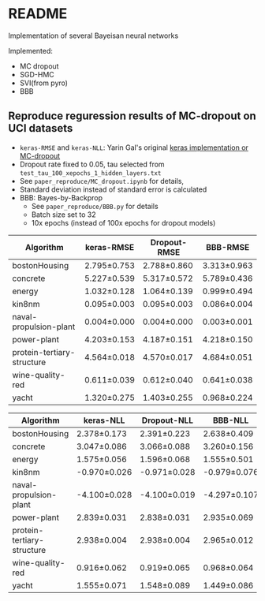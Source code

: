 # README

Implementation of several Bayeisan neural networks 

Implemented:

- MC dropout
- SGD-HMC
- SVI(from pyro) 
- BBB

## Reproduce reguression results of MC-dropout on UCI datasets

- `keras-RMSE` and `keras-NLL`: Yarin Gal's original [keras implementation or MC-dropout](https://github.com/yaringal/DropoutUncertaintyExps)
- Dropout rate fixed to 0.05, tau selected from `test_tau_100_xepochs_1_hidden_layers.txt`
- See `paper_reproduce/MC_dropout.ipynb` for details, 
- Standard deviation instead of standard error is calculated
- BBB: Bayes-by-Backprop
    - See `paper_reproduce/BBB.py` for details
    - Batch size set to 32
    - 10x epochs (instead of 100x epochs for dropout models)

Algorithm                  | keras-RMSE  | Dropout-RMSE | BBB-RMSE
---------------------------|-------------|--------------|-------------
bostonHousing              | 2.795±0.753 | 2.788±0.860  | 3.313±0.963 
concrete                   | 5.227±0.539 | 5.317±0.572  | 5.789±0.436 
energy                     | 1.032±0.128 | 1.064±0.139  | 0.999±0.494 
kin8nm                     | 0.095±0.003 | 0.095±0.003  | 0.086±0.004 
naval-propulsion-plant     | 0.004±0.000 | 0.004±0.000  | 0.003±0.001 
power-plant                | 4.203±0.153 | 4.187±0.151  | 4.218±0.150 
protein-tertiary-structure | 4.564±0.018 | 4.570±0.017  | 4.684±0.051 
wine-quality-red           | 0.611±0.039 | 0.612±0.040  | 0.641±0.038 
yacht                      | 1.320±0.275 | 1.403±0.255  | 0.968±0.224 


Algorithm                  | keras-NLL    | Dropout-NLL  | BBB-NLL
---------------------------|--------------|--------------|------------
bostonHousing              | 2.378±0.173  | 2.391±0.223  | 2.638±0.409
concrete                   | 3.047±0.086  | 3.066±0.088  | 3.260±0.156
energy                     | 1.575±0.056  | 1.596±0.068  | 1.555±0.501
kin8nm                     | -0.970±0.026 | -0.971±0.028 | -0.979±0.076
naval-propulsion-plant     | -4.100±0.028 | -4.100±0.019 | -4.297±0.107
power-plant                | 2.839±0.031  | 2.838±0.031  | 2.935±0.069
protein-tertiary-structure | 2.938±0.004  | 2.938±0.004  | 2.965±0.012
wine-quality-red           | 0.916±0.062  | 0.919±0.065  | 0.968±0.064
yacht                      | 1.555±0.071  | 1.548±0.089  | 1.449±0.086
